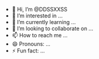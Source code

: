 - 👋 Hi, I’m @DDSSXXSS
- 👀 I’m interested in ...
- 🌱 I’m currently learning ...
- 💞️ I’m looking to collaborate on ...
- 📫 How to reach me ...
- 😄 Pronouns: ...
- ⚡ Fun fact: ...

<!---
DDSSXXSS/DDSSXXSS is a ✨ special ✨ repository because its `README.md` (this file) appears on your GitHub profile.
You can click the Preview link to take a look at your changes.
--->
